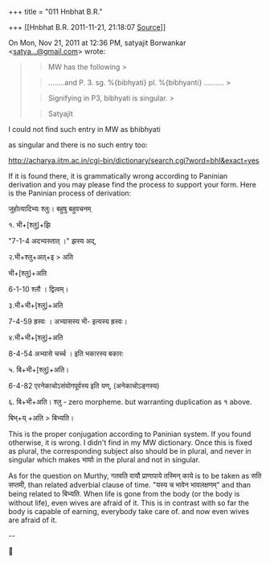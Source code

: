 +++
title = "011 Hnbhat B.R."

+++
[[Hnbhat B.R.	2011-11-21, 21:18:07 [Source](https://groups.google.com/g/samskrita/c/seFVja1wIvs)]]



On Mon, Nov 21, 2011 at 12:36 PM, satyajit Borwankar \<[satya...@gmail.com]()\> wrote:  

> 
> > MW has the following >
> 
> > 
> > 
> > 
> > 
> > ........and P. 3. sg. %{bibhyati} pl. %{bibhyanti} .......... >
> 
> > 
> > 
> > 
> > 
> > Signifying in P3, bibhyati is singular. >
> 
> > 
> > 
> > 
> > 
> > Satyajit  
>   
> > 

  

I could not find such entry in MW as bhibhyati

as singular and there is no such entry too:

  

<http://acharya.iitm.ac.in/cgi-bin/dictionary/search.cgi?word=bhI&exact=yes>

  

If it is found there, it is grammatically wrong according to Paninian derivation and you may please find the process to support your form. Here is the Paninian process of derivation:

  

जुहोत्यादिभ्यः श्लुः। बहुषु बहुवचनम्

  

१. भी+\[श्लु\]+झि

"7-1-4 अदभ्यस्तात्‌ ।" झस्य अद्,

२.भी+श्लु+अत्+इ \> अति

भी+\[श्लु\]+अति

6-1-10 श्लौ । द्वित्वम्।

३.भी+भी+\[श्लु\]+अति

7-4-59 ह्रस्वः । अभ्यासस्य भी- इत्यस्य ह्रस्वः।

४.भी+भी+\[श्लु\]+अति

8-4-54 अभ्यासे चर्च्च । इति भकारस्य बकारः

५. बि+भी+\[श्लु\]+अति।

6-4-82 एरनेकाचोऽसंयोगपूर्वस्य इति यण्, (अनेकाचोऽङ्गस्य)

६. बि+भी+अति। श्लु - zero morpheme. but warranting duplication as १ above.

बिभ्+य् +अति \> बिभ्यति।

  

  

This is the proper conjugation according to Paninian system. If you found otherwise, it is wrong. I didn't find in my MW dictionary. Once this is fixed as plural, the corresponding subject also should be in plural, and never in singular which makes भार्याः in the plural and not in singular.

  

As for the question on Murthy, गतवति वायौ प्राणापाये तस्मिन् काये is to be taken as सति सप्तमी, than related adverbial clause of time. "यस्य च भावेन भावलक्षणम्" and than being related to बिभ्यति. When life is gone from the body (or the body is without life), even wives are afraid of it. This is in contrast with so far the body is capable of earning, everybody take care of. and now even wives are afraid of it.

  

--



